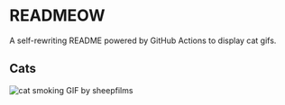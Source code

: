 # READMEOW

A self-rewriting README powered by GitHub Actions to display cat gifs.

## Cats

![cat smoking GIF by sheepfilms](https://media0.giphy.com/media/l0ExdMHUDKteztyfe/200.gif?cid=9acd02da8to92df6l4vtcgb7fjlzhy958380faomh2lqup94&ep=v1_gifs_search&rid=200.gif&ct=g)
